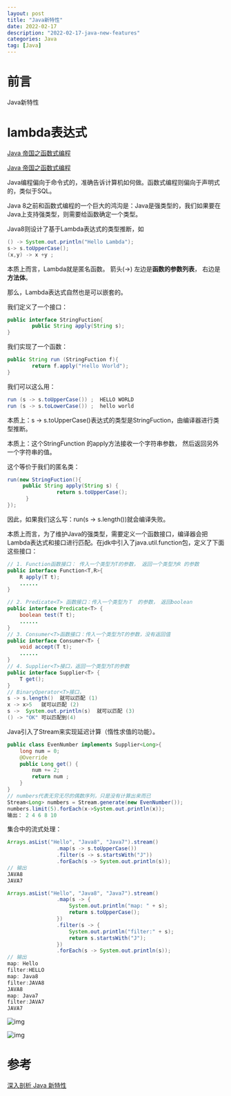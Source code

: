 ```yaml
---
layout: post
title: "Java新特性"
date: 2022-02-17
description: "2022-02-17-java-new-features"
categories: Java
tag: [Java]
---
```


# 前言

Java新特性

# lambda表达式

[Java 帝国之函数式编程](https://mp.weixin.qq.com/s?__biz=MzAxOTc0NzExNg==&mid=2665513149&idx=1&sn=00e563fbd09c9cf9e2ac4283d43cccf1&scene=21#wechat_redirect)

[Java 帝国之函数式编程](https://mp.weixin.qq.com/s?__biz=MzAxOTc0NzExNg==&mid=2665513152&idx=1&sn=1398826ca9f9ea2b7c374574302a3838&scene=21#wechat_redirect)

Java编程偏向于命令式的，准确告诉计算机如何做。函数式编程则偏向于声明式的，类似于SQL。

Java 8之前和函数式编程的一个巨大的鸿沟是：Java是强类型的，我们如果要在Java上支持强类型，则需要给函数确定一个类型。

Java8则设计了基于Lambda表达式的类型推断，如

```java
() -> System.out.println("Hello Lambda");
s-> s.toUpperCase();
(x,y) -> x +y ; 
```

本质上而言，Lambda就是匿名函数。 箭头(->) 左边是**函数的参数列表**， 右边是**方法体**。

那么，Lambda表达式自然也是可以嵌套的。

我们定义了一个接口：

```java
public interface StringFuction{
        public String apply(String s);        
}
```

我们实现了一个函数：

```java
public String run (StringFuction f){
        return f.apply("Ｈello Ｗorld");
}
```

我们可以这么用：

```java
run (s -> s.toUpperCase()) ;  HELLO WORLD
run (s -> s.toLowerCase()) ;  hello world
```

本质上：s -> s.toUpperCase()表达式的类型是StringFuction，由编译器进行类型推断。

本质上：这个StringFunction 的apply方法接收一个字符串参数， 然后返回另外一个字符串的值。

这个等价于我们的匿名类：

```java
run(new StringFuction(){            
     public String apply(String s) {
                return s.toUpperCase();
      }
});
```

因此，如果我们这么写：run(s -> s.length())就会编译失败。

本质上而言，为了维护Java的强类型，需要定义一个函数接口，编译器会把Lambda表达式和接口进行匹配。在jdk中引入了java.util.function包，定义了下面这些接口：

```java
// 1. Function函数接口： 传入一个类型为T的参数， 返回一个类型为R 的参数
public interface Function<T,R>{
    R apply(T t);
    ......
}

// 2. Predicate<T> 函数接口：传入一个类型为Ｔ　的参数，　返回boolean
public interface Predicate<T> {
    boolean test(T t);
    ......
}
// 3. Consumer<T>函数接口：传入一个类型为T的参数，没有返回值
public interface Consumer<T> {
    void accept(T t);
    ......
}
// 4. Supplier<T>接口，返回一个类型为T的参数
public interface Supplier<T> {
    T get();
}
// BinaryOperator<T>接口，
s -> s.length()  就可以匹配 (1)   
x -> x>5   就可以匹配 (2) 
s ->  System.out.println(s)  就可以匹配 (3) 
() -> "OK" 可以匹配到(4)
```

Java引入了Stream来实现延迟计算（惰性求值的功能）。

```java
public class EvenNumber implements Supplier<Long>{
    long num = 0;
    @Override
    public Long get() {
        num += 2;
        return num ;
    }    
}
// numbers代表无穷无尽的偶数序列，只是没有计算出来而已
Stream<Long> numbers = Stream.generate(new EvenNumber());
numbers.limit(5).forEach(x->System.out.println(x));
输出： 2 4 6 8 10
```

集合中的流式处理：

```java
Arrays.asList("Hello", "Java8", "Java7").stream()
                .map(s -> s.toUpperCase())
                .filter(s -> s.startsWith("J"))
                .forEach(s -> System.out.println(s));
// 输出
JAVA8
JAVA7

Arrays.asList("Hello", "Java8", "Java7").stream()
                .map(s -> {
                    System.out.println("map: " + s);
                    return s.toUpperCase();
                })
                .filter(s -> {
                    System.out.println("filter:" + s);
                    return s.startsWith("J");
                })
                .forEach(s -> System.out.println(s));
// 输出
map: Hello
filter:HELLO
map: Java8
filter:JAVA8
JAVA8
map: Java7
filter:JAVA7
JAVA7
```

![img](https://static001.geekbang.org/resource/image/44/04/44a6f4cb8b413ef62c40a272cb474104.jpg)

![img](https://static001.geekbang.org/resource/image/5a/de/5af5ba60d7af2c8780b69bc6c71cf3de.png)

# 参考

[深入剖析 Java 新特性](https://time.geekbang.org/column/intro/100097301)

